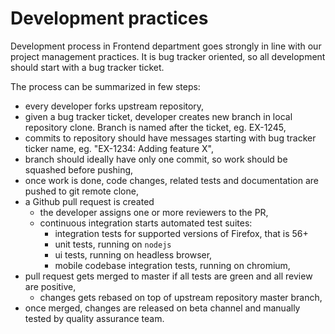 # Development practices

Development process in Frontend department goes strongly in line with our project management practices.
It is bug tracker oriented, so all development should start with a bug tracker ticket.

The process can be summarized in few steps:

* every developer forks upstream repository,
* given a bug tracker ticket, developer creates new branch in local repository clone. Branch is named after the ticket, eg. EX-1245,
* commits to repository should have messages starting with bug tracker ticker name, eg. "EX-1234: Adding feature X",
* branch should ideally have only one commit, so work should be squashed before pushing,
* once work is done, code changes, related tests and documentation are pushed to git remote clone,
* a Github pull request is created
  * the developer assigns one or more reviewers to the PR,
  * continuous integration starts automated test suites:
    * integration tests for supported versions of Firefox, that is 56+
    * unit tests, running on `nodejs`
    * ui tests, running on headless browser,
    * mobile codebase integration tests, running on chromium,
* pull request gets merged to master if all tests are green and all review are positive,
  * changes gets rebased on top of upstream repository master branch,
* once merged, changes are released on beta channel and manually tested by quality assurance team.
